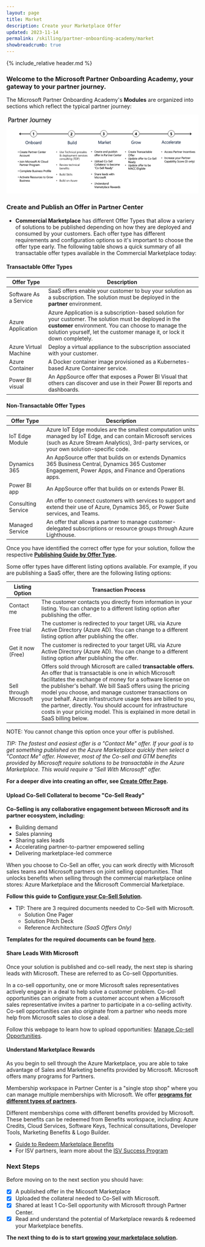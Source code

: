 ```yaml
---
layout: page
title: Market
description: Create your Marketplace Offer
updated: 2023-11-14
permalink: /skilling/partner-onboarding-academy/market
showbreadcrumb: true
---
```

{% include_relative header.md %}

### Welcome to the Microsoft Partner Onboarding Academy, your gateway to your partner journey.

The Microsoft Partner Onboarding Academy's **Modules** are organized into sections which reflect the typical partner journey:

![](../../../assets/partner-onboarding/partner-journey.png)

### Create and Publish an Offer in Partner Center

- **Commercial Marketplace** has different Offer Types that allow a variery of solutions to be published depending on how they are deployed and consumed by your customers. Each offer type has different requirements and configuration options so it's important to choose the offer type early. The following table shows a quick summary of all transactable offer types available in the Commercial Marketplace today:

#### Transactable Offer Types

| Offer Type   | Description |
| ----------- | ----------- |
| Software As a Service | SaaS offers enable your customer to buy your solution as a subscription. The solution must be deployed in the **partner** environment. |
| Azure Application | Azure Application is a subscription-based solution for your customer. The solution must be deployed in the **customer** environment. You can choose to manage the solution yourself, let the customer manage it, or lock it down completely. |
| Azure Virtual Machine | Deploy a virtual appliance to the subscription associated with your customer. |
| Azure Container | A Docker container image provisioned as a Kubernetes-based Azure Container service. |
| Power BI visual | An AppSource offer that exposes a Power BI Visual that others can discover and use in their Power BI reports and dashboards. |


#### Non-Transactable Offer Types

| Offer Type   | Description |
| ----------- | ----------- |
| IoT Edge Module | Azure IoT Edge modules are the smallest computation units managed by IoT Edge, and can contain Microsoft services (such as Azure Stream Analytics), 3rd-party services, or your own solution-specific code. |
| Dynamics 365 | An AppSource offer that builds on or extends Dynamics 365 Business Central, Dynamics 365 Customer Engagement, Power Apps, and Finance and Operations apps. |
| Power BI app | An AppSource offer that builds on or extends Power BI. |
| Consulting Service | An offer to connect customers with services to support and extend their use of Azure, Dynamics 365, or Power Suite services, and Teams. |
| Managed Service | An offer that allows a partner to manage customer-delegated subscriptions or resource groups through Azure Lighthouse. |

Once you have identified the correct offer type for your solution, follow the respective **[Publishing Guide by Offer Type](https://learn.microsoft.com/en-us/partner-center/marketplace/publisher-guide-by-offer-type).**


Some offer types have different listing options available. For example, if you are publishing a SaaS offer, there are the following listing options:
       
| Listing Option | Transaction Process |
| ----------- | ----------- |
| Contact me | The customer contacts you directly from information in your listing. You can change to a different listing option after publishing the offer. |
| Free trial | The customer is redirected to your target URL via Azure Active Directory (Azure AD). You can change to a different listing option after publishing the offer. |  
| Get it now (Free) | The customer is redirected to your target URL  via Azure Active Directory (Azure AD). You can change to a different listing option after publishing the offer. |
| Sell through Microsoft | Offers sold through Microsoft are called **transactable offers.** An offer that is transactable is one in which Microsoft facilitates the exchange of money for a software license on the publisher's behalf. We bill SaaS offers using the pricing model you choose, and manage customer transactions on your behalf. Azure infrastructure usage fees are billed to you, the partner, directly. You should account for infrastructure costs in your pricing model. This is explained in more detail in SaaS billing below. |  

NOTE: You cannot change this option once your offer is published.

*TIP: The fastest and easiest offer is a "Contact Me" offer. If your goal is to get something published on the Azure Marketplace quickly then select a "Contact Me" offer. However, most of the Co-sell and GTM benefits provided by Microsoft require solutions to be transactable in the Azure Marketplace. This would require a "Sell With Microsoft" offer.*

**For a deeper dive into creating an offer, see [Create Offer Page](/PartnerResources/skilling/partner-onboarding-academy/create-offer).**

#### Upload Co-Sell Collateral to become "Co-Sell Ready"

**Co-Selling is any collaborative engagement between Microsoft and its partner ecosystem, including:**

- Building demand 
- Sales planning
- Sharing sales leads
- Accelerating partner-to-partner empowered selling
- Delivering marketplace-led commerce
    
When you choose to Co-Sell an offer, you can work directly with Microsoft sales teams and Microsoft partners on joint selling opportunities. That unlocks benefits when selling through the commercial marketplace online stores: Azure Marketplace and the Microsoft Commercial Marketplace.

**Follow this guide to [Configure your Co-Sell Solution](https://learn.microsoft.com/en-us/partner-center/co-sell-configure).**

- TIP: There are 3 required documents needed to Co-Sell with Microsoft.  
    - Solution One Pager  
    - Solution Pitch Deck   
    - Reference Architecture *(SaaS Offers Only)*
    
**Templates for the required documents can be found [here](https://learn.microsoft.com/en-us/partner-center/co-sell-configure#documents-that-support-co-sell).**

#### Share Leads With Microsoft

Once your solution is published and co-sell ready, the next step is sharing leads with Microsoft. These are referred to as Co-sell Opportunities. 

In a co-sell opportunity, one or more Microsoft sales representatives actively engage in a deal to help solve a customer problem. Co-sell opportunities can originate from a customer account when a Microsoft sales representative invites a partner to participate in a co-selling activity. Co-sell opportunities can also originate from a partner who needs more help from Microsoft sales to close a deal.

Follow this webpage to learn how to upload opportunities: [Manage Co-sell Opportunities](https://learn.microsoft.com/en-us/partner-center/manage-co-sell-opportunities). 

#### Understand Marketplace Rewards

As you begin to sell through the Azure Marketplace, you are able to take advantage of Sales and Marketing benefits provided by Microsoft. Microsoft offers many programs for Partners. 

Membership workspace in Partner Center is a "single stop shop" where you can manage multiple memberships with Microsoft. We offer **[programs for different types of partners](https://learn.microsoft.com/en-us/partner-center/mpn-overview#explore-different-tracks).** 

Different memberships come with different benefits provided by Microsoft. These benefits can be redeemed from Benefits workspace, including: Azure Credits, Cloud Services, Software Keys, Technical consultations, Developer Tools, Marketing Benefits & Logo Builder.

  - [Guide to Redeem Marketplace Benefits](https://learn.microsoft.com/en-us/partner-center/mpn-learn-about-go-to-market-benefits)  
  - For ISV partners, learn more about the [ISV Success Program](https://onedrive.live.com/view.aspx?resid=6C423AE231DA44BB!2126&ithint=file%2cpptx&wdo=2&authkey=!AN7rkGIrJ72JoMs) 

### Next Steps
Before moving on to the next section you should have: 
-  [x] A published offer in the Micosoft Marketplace
-  [x] Uploaded the collateral needed to Co-Sell with Microsoft.
-  [x] Shared at least 1 Co-Sell opportunity with Microsoft through Partner Center.
-  [x] Read and understand the potential of Marketplace rewards & redeemed your Marketplace benefits.

**The next thing to do is to start [growing your marketplace solution](/PartnerResources/skilling/partner-onboarding-academy/grow).**